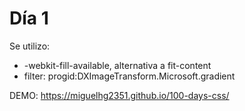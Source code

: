 # Día 1

Se utilizo:

- -webkit-fill-available, alternativa a fit-content
- filter: progid:DXImageTransform.Microsoft.gradient

DEMO: https://miguelhg2351.github.io/100-days-css/